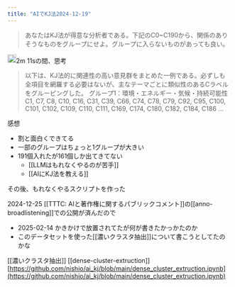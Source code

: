 ```yaml
---
title: "AIでKJ法2024-12-19"
---
```


> あなたはKJ法が得意な分析者である。下記のC0~C190から、関係のありそうなものをグループにせよ。グループに入らないものがあっても良い。
>
>  <lines>

<img src='https://scrapbox.io/api/pages/nishio/o1 Pro/icon' alt='o1 Pro.icon' height="19.5"/>2m 11sの間、思考
> 以下は、KJ法的に関連性の高い意見群をまとめた一例である。必ずしも全項目を網羅する必要はないが、主なテーマごとに類似性のあるCラベルをグルーピングした。
>  グループ1：環境・エネルギー・気候・持続可能性
>  C1, C7, C8, C10, C16, C31, C39, C66, C74, C78, C79, C92, C95, C100, C101, C102, C109, C110, C111, C169, C174, C180, C182, C184, C186
>  ...

感想
- 割と面白くできてる
- 一部のグループはちょっと1グループが大きい
- 191個入れたが161個しか出てきてない
    - [[LLMはもれなくやるのが苦手]]
    - [[AIにKJ法を教える]]

その後、もれなくやるスクリプトを作った

2024-12-25
[[TTTC: AIと著作権に関するパブリックコメント]]の[[anno-broadlistening]]での公開が済んだので
- 2025-02-14 かきかけで放置されてたが何が書きたかっかたのか
- このデータセットを使った[[濃いクラスタ抽出]]について書こうとしてたのかな

[[濃いクラスタ抽出]]
[[dense-cluster-extruction]]
[https://github.com/nishio/ai_kj/blob/main/dense_cluster_extruction.ipynb](https://github.com/nishio/ai_kj/blob/main/dense_cluster_extruction.ipynb)
